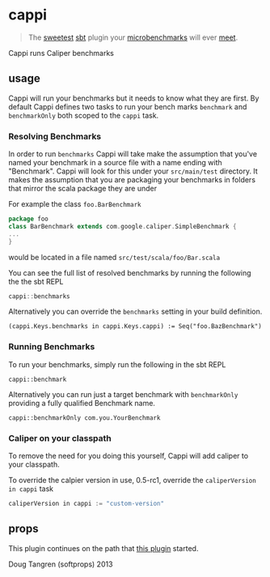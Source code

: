 # cappi

> The [sweetest](http://www.urbandictionary.com/define.php?term=cappi) [sbt](http://www.scala-sbt.org/) plugin your [microbenchmarks](https://code.google.com/p/caliper/wiki/JavaMicrobenchmarks) will ever [meet](https://code.google.com/p/caliper/).

Cappi runs Caliper benchmarks

## usage

Cappi will run your benchmarks but it needs to know what they are first. By default Cappi defines two tasks to run your bench marks `benchmark` and `benchmarkOnly` both scoped to the `cappi` task. 

### Resolving Benchmarks

In order to run `benchmarks` Cappi will take make the assumption that you've named your benchmark in a source file with a name ending with "Benchmark".
Cappi will look for this under your `src/main/test` directory. It makes the assumption that you are packaging your benchmarks in folders that mirror
the scala package they are under


For example the class `foo.BarBenchmark`

```scala
package foo
class BarBenchmark extends com.google.caliper.SimpleBenchmark {
...
}
```

would be located in a file named `src/test/scala/foo/Bar.scala`


You can see the full list of resolved benchmarks by running the following the the sbt REPL

```scala
cappi::benchmarks
```

Alternatively you can override the `benchmarks` setting in your build definition.

```
(cappi.Keys.benchmarks in cappi.Keys.cappi) := Seq("foo.BazBenchmark")
```

### Running Benchmarks

To run your benchmarks, simply run the following in the sbt REPL

```
cappi::benchmark
```

Alternatively you can run just a target benchmark with `benchmarkOnly` providing a fully qualified Benchmark name.

```
cappi::benchmarkOnly com.you.YourBenchmark
```

### Caliper on your classpath

To remove the need for you doing this yourself, Cappi will add caliper to your classpath.

To override the calpier version in use, 0.5-rc1, override the `caliperVersion in cappi` task

```scala
caliperVersion in cappi := "custom-version"
```

## props

This plugin continues on the path that [this plugin](https://github.com/alno/sbt-caliper) started.

Doug Tangren (softprops) 2013
